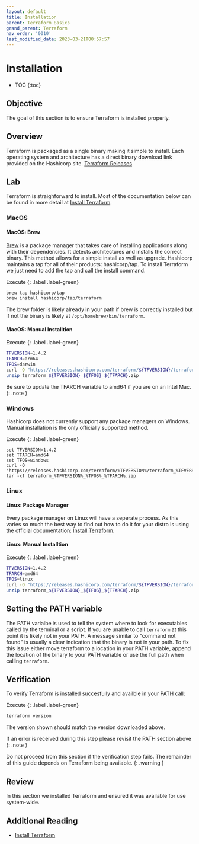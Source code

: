 ```yaml
---
layout: default
title: Installation
parent: Terraform Basics
grand_parent: Terraform
nav_order: '0010'
last_modified_date: 2023-03-21T00:57:57
---
```


# Installation

* TOC
{:toc}

## Objective

The goal of this section is to ensure Terraform is installed properly.

## Overview

Terraform is packaged as a single binary making it simple to install. Each
operating system and architecture has a direct binary download link provided on
the Hashicorp site. [Terraform Releases](https://releases.hashicorp.com/terraform/)

## Lab

Terraform is straighforward to install. Most of the documentation below can be
found in more detail at
[Install Terraform](https://developer.hashicorp.com/terraform/downloads).

### MacOS

#### MacOS: Brew

[Brew](https://brew.sh) is a package manager that takes care of installing
applications along with their dependencies. It detects architectures and
installs the correct binary. This method allows for a simple install as well as
upgrade. Hashicorp maintains a tap for all of their products: hashicorp/tap. To
install Terraform we just need to add the tap and call the install command.

Execute
{: .label .label-green}

```bash
brew tap hashicorp/tap
brew install hashicorp/tap/terraform
```

The brew folder is likely already in your path if brew is correctly installed
but if not the binary is likely at `/opt/homebrew/bin/terraform`.

#### MacOS: Manual Installtion

Execute
{: .label .label-green}

```bash
TFVERSION=1.4.2
TFARCH=arm64
TFOS=darwin
curl -O "https://releases.hashicorp.com/terraform/${TFVERSION}/terraform_${TFVERSION}_${TFOS}_${TFARCH}.zip"
unzip terraform_${TFVERSION}_${TFOS}_${TFARCH}.zip
```

Be sure to update the TFARCH variable to amd64 if you are on an Intel Mac.
{: .note }

### Windows

Hashicorp does not currently support any package managers on Windows. Manual
installation is the only officially supported method.

Execute
{: .label .label-green}

```batch
set TFVERSION=1.4.2
set TFARCH=amd64
set TFOS=windows
curl -O "https://releases.hashicorp.com/terraform/%TFVERSION%/terraform_%TFVERSION%_%TFOS%_%TFARCH%.zip"
tar -xf terraform_%TFVERSION%_%TFOS%_%TFARCH%.zip
```

### Linux

#### Linux: Package Manager

Every package manager on Linux will have a seperate process. As this varies so
much the best way to find out how to do it for your distro is using the official
documentation: [Install Terraform](https://developer.hashicorp.com/terraform/downloads).

#### Linux: Manual Installtion

Execute
{: .label .label-green}

```bash
TFVERSION=1.4.2
TFARCH=amd64
TFOS=linux
curl -O "https://releases.hashicorp.com/terraform/${TFVERSION}/terraform_${TFVERSION}_${TFOS}_${TFARCH}.zip"
unzip terraform_${TFVERSION}_${TFOS}_${TFARCH}.zip
```

## Setting the PATH variable

The PATH varialbe is used to tell the system where to look for executables
called by the terminal or a script. If you are unable to call `terraform` at
this point it is likely not in your PATH. A message similar to "command not
found" is usually a clear indication that the binary is not in your path. To fix
this issue either move terraform to a location in your PATH variable, append the
location of the binary to your PATH variable or use the full path when calling
`terraform`.

## Verification

To verify Terraform is installed succesfully and availble in your PATH call:

Execute
{: .label .label-green}

```bash
terraform version
```

The version shown should match the version downloaded above.

If an error is received during this step please revisit the PATH section above
{: .note }

Do not proceed from this section if the verification step fails. The remainder
of this guide depends on Terraform being available.
{: .warning }

## Review

In this section we installed Terraform and ensured it was available for use
system-wide.

## Additional Reading

* [Install Terraform](https://developer.hashicorp.com/terraform/downloads)
